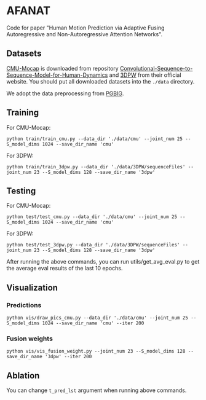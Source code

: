# AFANAT

Code for paper "Human Motion Prediction via Adaptive Fusing Autoregressive and Non-Autoregressive Attention Networks".

## Datasets

[CMU-Mocap](http://mocap.cs.cmu.edu/) is downloaded from repository [Convolutional-Sequence-to-Sequence-Model-for-Human-Dynamics](https://github.com/chaneyddtt/Convolutional-Sequence-to-Sequence-Model-for-Human-Dynamics) and [3DPW](https://virtualhumans.mpi-inf.mpg.de/3DPW/) from their official website. You should put all downloaded datasets into the `./data` directory.

We adopt the data preprocessing from [PGBIG](https://github.com/705062791/PGBIG).

## Training
For CMU-Mocap:

```
python train/train_cmu.py --data_dir './data/cmu' --joint_num 25 --S_model_dims 1024 --save_dir_name 'cmu'
```

For 3DPW:

```
python train/train_3dpw.py --data_dir './data/3DPW/sequenceFiles' --joint_num 23 --S_model_dims 128 --save_dir_name '3dpw'
```

## Testing
For CMU-Mocap:

```
python test/test_cmu.py --data_dir './data/cmu' --joint_num 25 --S_model_dims 1024 --save_dir_name 'cmu'
```

For 3DPW:

```
python test/test_3dpw.py --data_dir './data/3DPW/sequenceFiles' --joint_num 23 --S_model_dims 128 --save_dir_name '3dpw'
```
After running the above commands, you can run utils/get_avg_eval.py to get the average eval results of the last 10 epochs.

## Visualization
### Predictions
```
python vis/draw_pics_cmu.py --data_dir './data/cmu' --joint_num 25 --S_model_dims 1024 --save_dir_name 'cmu' --iter 200
```
### Fusion weights
```
python vis/vis_fusion_weight.py --joint_num 23 --S_model_dims 128 --save_dir_name '3dpw' --iter 200
```

## Ablation
You can change `t_pred_lst` argument when running above commands.